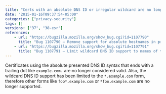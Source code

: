```yaml
---
title: "Certs with an absolute DNS ID or irregular wildcard are no longer supported"
date: "2015-01-16T09:37:54-05:00"
categories: ["privacy-security"]
tags: []
versions: ["37", "38-esr"]
references:
    - url: "https://bugzilla.mozilla.org/show_bug.cgi?id=1107790"
      title: "Bug 1107790 – Remove support for absolute hostnames in presented DNS IDs and name constraints"
    - url: "https://bugzilla.mozilla.org/show_bug.cgi?id=1107791"
      title: "Bug 1107791 – Limit wildcard DNS ID support to names of the form *.example.com (not foo*.example.com)"
---
```

Certificates using the absolute presented DNS ID syntax that ends with a trailing dot like `example.com.` are no longer considered valid. Also, the wildcard DNS ID support has been limited to the `*.example.com` form, therefore other forms like `foo*.example.com` or `*foo.example.com` are no longer supported.
